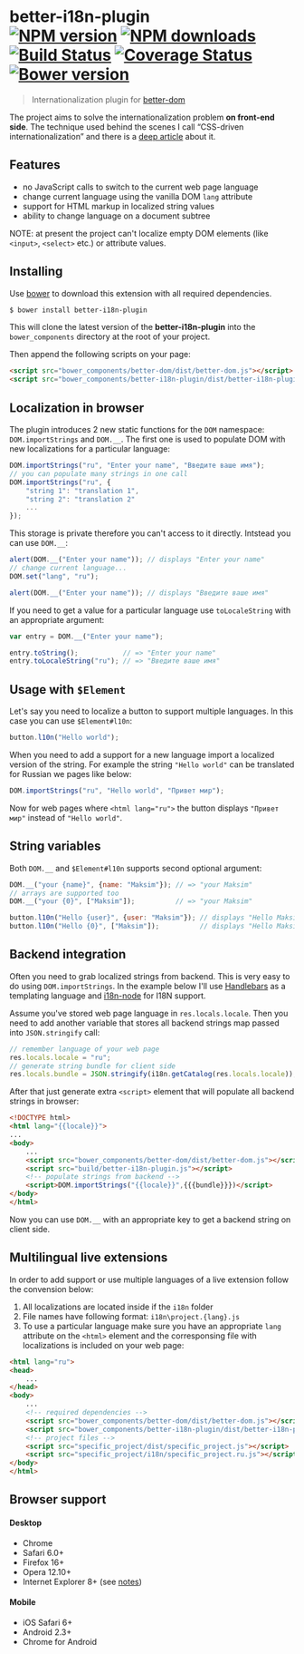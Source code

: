 # better-i18n-plugin<br>[![NPM version][npm-version]][npm-url] [![NPM downloads][npm-downloads]][npm-url] [![Build Status][travis-image]][travis-url] [![Coverage Status][coveralls-image]][coveralls-url] [![Bower version][bower-image]][bower-url]
> Internationalization plugin for [better-dom](https://github.com/chemerisuk/better-dom)

The project aims to solve the internationalization problem __on front-end side__. The technique used behind the scenes I call “CSS-driven internationalization” and there is a [deep article](http://www.smashingmagazine.com/2014/06/23/css-driven-internationalization-in-javascript/) about it.

## Features

* no JavaScript calls to switch to the current web page language
* change current language using the vanilla DOM `lang` attribute
* support for HTML markup in localized string values
* ability to change language on a document subtree

NOTE: at present the project can't localize empty DOM elements (like `<input>`, `<select>` etc.) or attribute values.

## Installing
Use [bower](http://bower.io/) to download this extension with all required dependencies.

```sh
$ bower install better-i18n-plugin
```

This will clone the latest version of the __better-i18n-plugin__ into the `bower_components` directory at the root of your project.

Then append the following scripts on your page:

```html
<script src="bower_components/better-dom/dist/better-dom.js"></script>
<script src="bower_components/better-i18n-plugin/dist/better-i18n-plugin.js"></script>
```

## Localization in browser
The plugin introduces 2 new static functions for the `DOM` namespace: `DOM.importStrings` and `DOM.__`. The first one is used to populate DOM with new localizations for a particular language:

```js
DOM.importStrings("ru", "Enter your name", "Введите ваше имя");
// you can populate many strings in one call
DOM.importStrings("ru", {
    "string 1": "translation 1",
    "string 2": "translation 2"
    ...
});
```

This storage is private therefore you can't access to it directly. Intstead you can use `DOM.__`:

```js
alert(DOM.__("Enter your name")); // displays "Enter your name"
// change current language...
DOM.set("lang", "ru");

alert(DOM.__("Enter your name")); // displays "Введите ваше имя"
```

If you need to get a value for a particular language use `toLocaleString` with an appropriate argument:

```js
var entry = DOM.__("Enter your name");

entry.toString();           // => "Enter your name"
entry.toLocaleString("ru"); // => "Введите ваше имя"
```

## Usage with `$Element`
Let's say you need to localize a button to support multiple languages. In this case you can use `$Element#l10n`:

```js
button.l10n("Hello world");
```

When you need to add a support for a new language import a localized version of the string. For example the string `"Hello world"` can be translated for Russian we pages like below:

```js
DOM.importStrings("ru", "Hello world", "Привет мир");
```

Now for web pages where `<html lang="ru">` the button displays `"Привет мир"` instead of `"Hello world"`.

## String variables
Both `DOM.__` and `$Element#l10n` supports second optional argument:

```js
DOM.__("your {name}", {name: "Maksim"}); // => "your Maksim"
// arrays are supported too
DOM.__("your {0}", ["Maksim"]);          // => "your Maksim"

button.l10n("Hello {user}", {user: "Maksim"}); // displays "Hello Maksim"
button.l10n("Hello {0}", ["Maksim"]);          // displays "Hello Maksim"
```

## Backend integration
Often you need to grab localized strings from backend. This is very easy to do using `DOM.importStrings`. In the example below I'll use [Handlebars](http://handlebarsjs.com) as a templating language and [i18n-node](https://github.com/mashpie/i18n-node) for I18N support.

Assume you've stored web page language in `res.locals.locale`. Then you need to add another variable that stores all backend strings map passed into `JSON.stringify` call:

```js
// remember language of your web page
res.locals.locale = "ru";
// generate string bundle for client side
res.locals.bundle = JSON.stringify(i18n.getCatalog(res.locals.locale));
```

After that just generate extra `<script>` element that will populate all backend strings in browser:

```html
<!DOCTYPE html>
<html lang="{{locale}}">
...
<body>
    ...
    <script src="bower_components/better-dom/dist/better-dom.js"></script>
    <script src="build/better-i18n-plugin.js"></script>
    <!-- populate strings from backend -->
    <script>DOM.importStrings("{{locale}}",{{{bundle}}})</script>
</body>
</html>
```

Now you can use `DOM.__` with an appropriate key to get a backend string on client side.

## Multilingual live extensions
In order to add support or use multiple languages of a live extension follow the convension below:

1. All localizations are located inside if the `i18n` folder
2. File names have following format: `i18n\project.{lang}.js`
3. To use a particular language make sure you have an appropriate `lang` attribute on the `<html>` element and the corresponsing file with localizations is included on your web page:

```html
<html lang="ru">
<head>    
    ...
</head>
<body>
    ...
    <!-- required dependencies -->
    <script src="bower_components/better-dom/dist/better-dom.js"></script>
    <script src="bower_components/better-i18n-plugin/dist/better-i18n-plugin.js"></script>
    <!-- project files -->
    <script src="specific_project/dist/specific_project.js"></script>
    <script src="specific_project/i18n/specific_project.ru.js"></script>
</body>
</html>
```

## Browser support
#### Desktop
* Chrome
* Safari 6.0+
* Firefox 16+
* Opera 12.10+
* Internet Explorer 8+ (see [notes](https://github.com/chemerisuk/better-dom#notes-about-old-ies))

#### Mobile
* iOS Safari 6+
* Android 2.3+
* Chrome for Android

[npm-url]: https://www.npmjs.com/package/better-i18n-plugin
[npm-version]: https://img.shields.io/npm/v/better-i18n-plugin.svg
[npm-downloads]: https://img.shields.io/npm/dt/better-i18n-plugin.svg

[travis-url]: http://travis-ci.org/chemerisuk/better-i18n-plugin
[travis-image]: http://img.shields.io/travis/chemerisuk/better-i18n-plugin/master.svg

[coveralls-url]: https://coveralls.io/r/chemerisuk/better-i18n-plugin
[coveralls-image]: http://img.shields.io/coveralls/chemerisuk/better-i18n-plugin/master.svg

[bower-url]: https://github.com/chemerisuk/better-i18n-plugin
[bower-image]: http://img.shields.io/bower/v/better-i18n-plugin.svg
